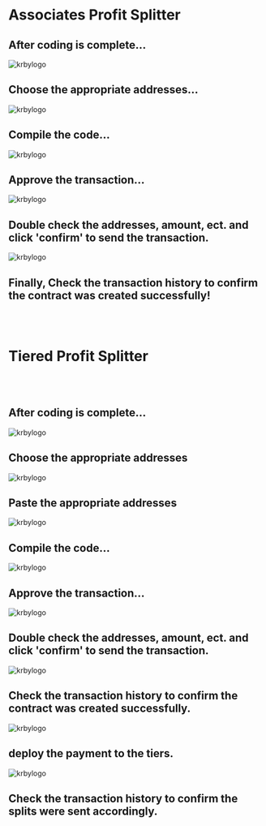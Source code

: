 # Associates Profit Splitter


## After coding is complete…


![krbylogo](Images_1/deploying_contract.png)


## Choose the appropriate addresses...


![krbylogo](Images_1/choosing_addresses.png)


## Compile the code…


![krbylogo](Images_1/compiling.png)


## Approve the transaction...


![krbylogo](Images_1/approve_transaction.png)


## Double check the addresses, amount, ect. and click 'confirm' to send the transaction.


![krbylogo](Images_1/checking_transaction_history.png)


## Finally, Check the transaction history to confirm the contract was created successfully!



<br />
<br />

# Tiered Profit Splitter
<br />
<br />



## After coding is complete…


![krbylogo](Images_2/deploying_contract.png)


## Choose the appropriate addresses


![krbylogo](Images_2/choosing_addresses.png)


## Paste the appropriate addresses


![krbylogo](Images_2/pasting_addressespng)


## Compile the code…


![krbylogo](Images_2/compiling.png)


## Approve the transaction...


![krbylogo](Images_2/approve_transaction.png)


## Double check the addresses, amount, ect. and click 'confirm' to send the transaction.


![krbylogo](Images_2/checking_transaction_history.png)


## Check the transaction history to confirm the contract was created successfully.


![krbylogo](Images_2/transaction_2.png)


## deploy the payment to the tiers.


![krbylogo](Images_2/confirm_split_sent.png)


## Check the transaction history to confirm the splits were sent accordingly.



